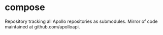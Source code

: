 # compose
Repository tracking all Apollo repositories as submodules. Mirror of code maintained at github.com/apolloapi.
